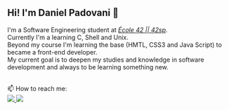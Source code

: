 ## Hi! I'm Daniel Padovani 👋

I'm a Software Engineering student at [*École 42 || 42sp*](https://www.42sp.org.br/).  
Currently I'm a learning C, Shell and Unix.  
Beyond my course I'm learning the base (HMTL, CSS3 and Java Script) to became a front-end developer.  
My current goal is to deepen my studies and knowledge in software development and always to be learning something new.


<div>
<!-- <img height="180em" src="https://github-readme-stats.vercel.app/api?username=Dan-Padovani&show_icons=true&theme=algolia&include_all_commits=true&count_private=true"/>
<img height="180em" src="https://github-readme-stats.vercel.app/api/top-langs/?username=Dan-Padovani&layout=compact&langs_count=16&theme=algolia"/> -->
</div>

<br>
📫 How to reach me: 
<div>
  <a href="https://www.linkedin.com/in/daniel-padovani/" target="_blank">
    <img src="https://img.shields.io/badge/LinkedIn-0077B5?style=for-the-badge&logo=linkedin&logoColor=white">
  </a>
  <a href="mailto:dan_padovani@hotmail.com" target="_blank">
    <img src="https://img.shields.io/badge/Microsoft_Outlook-0078D4?style=for-the-badge&logo=microsoft-outlook&logoColor=white">
  </a>  
</div>
